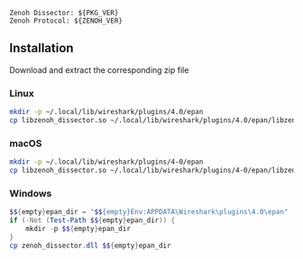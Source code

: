 ```
Zenoh Dissector: ${PKG_VER}
Zenoh Protocol: ${ZENOH_VER}
```

## Installation

Download and extract the corresponding zip file

### Linux

```bash
mkdir -p ~/.local/lib/wireshark/plugins/4.0/epan
cp libzenoh_dissector.so ~/.local/lib/wireshark/plugins/4.0/epan/libzenoh_dissector.so
```

### macOS

```bash
mkdir -p ~/.local/lib/wireshark/plugins/4-0/epan
cp libzenoh_dissector.so ~/.local/lib/wireshark/plugins/4-0/epan/libzenoh_dissector.so
```

### Windows

```powershell
$${empty}epan_dir = "$${empty}Env:APPDATA\Wireshark\plugins\4.0\epan"
if (-Not (Test-Path $${empty}epan_dir)) {
    mkdir -p $${empty}epan_dir
}
cp zenoh_dissector.dll $${empty}epan_dir
```
